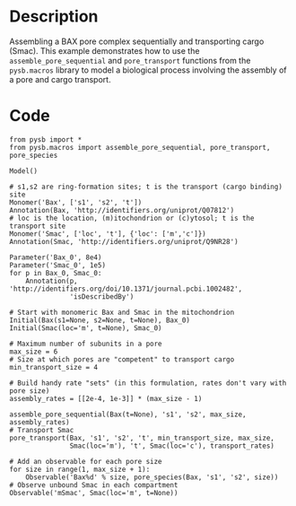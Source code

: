 # Description
Assembling a BAX pore complex sequentially and transporting cargo (Smac). This example demonstrates how to use the `assemble_pore_sequential` and `pore_transport` functions from the `pysb.macros` library to model a biological process involving the assembly of a pore and cargo transport.

# Code
```
from pysb import *
from pysb.macros import assemble_pore_sequential, pore_transport, pore_species

Model()

# s1,s2 are ring-formation sites; t is the transport (cargo binding) site
Monomer('Bax', ['s1', 's2', 't'])
Annotation(Bax, 'http://identifiers.org/uniprot/Q07812')
# loc is the location, (m)itochondrion or (c)ytosol; t is the transport site
Monomer('Smac', ['loc', 't'], {'loc': ['m','c']})
Annotation(Smac, 'http://identifiers.org/uniprot/Q9NR28')

Parameter('Bax_0', 8e4)
Parameter('Smac_0', 1e5)
for p in Bax_0, Smac_0:
    Annotation(p, 'http://identifiers.org/doi/10.1371/journal.pcbi.1002482',
               'isDescribedBy')

# Start with monomeric Bax and Smac in the mitochondrion
Initial(Bax(s1=None, s2=None, t=None), Bax_0)
Initial(Smac(loc='m', t=None), Smac_0)

# Maximum number of subunits in a pore
max_size = 6
# Size at which pores are "competent" to transport cargo
min_transport_size = 4

# Build handy rate "sets" (in this formulation, rates don't vary with pore size)
assembly_rates = [[2e-4, 1e-3]] * (max_size - 1)

assemble_pore_sequential(Bax(t=None), 's1', 's2', max_size, assembly_rates)
# Transport Smac
pore_transport(Bax, 's1', 's2', 't', min_transport_size, max_size,
               Smac(loc='m'), 't', Smac(loc='c'), transport_rates)

# Add an observable for each pore size
for size in range(1, max_size + 1):
    Observable('Bax%d' % size, pore_species(Bax, 's1', 's2', size))
# Observe unbound Smac in each compartment
Observable('mSmac', Smac(loc='m', t=None))

```
